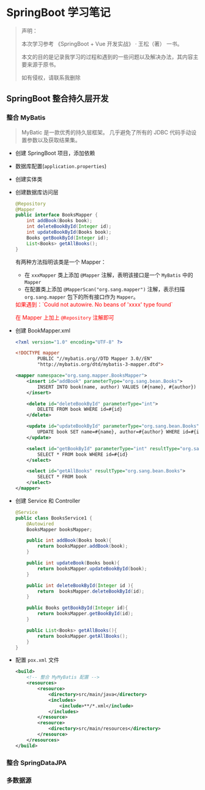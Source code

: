 # SpringBoot 学习笔记

> 声明：
> 
> 本次学习参考 《SpringBoot + Vue 开发实战》 · 王松（著） 一书。
> 
> 本文的目的是记录我学习的过程和遇到的一些问题以及解决办法，其内容主要来源于原书。
> 
> 如有侵权，请联系我删除

## SpringBoot 整合持久层开发

### 整合 MyBatis

> MyBatic 是一款优秀的持久层框架。 几乎避免了所有的 JDBC 代码手动设置参数以及获取结果集。

- 创建 SpringBoot 项目，添加依赖
- 数据库配置(`application.properties`)
- 创建实体类
- 创建数据库访问层

	```java
	@Repository
	@Mapper
	public interface BooksMapper {
	    int addBook(Books book);
	    int deleteBookById(Integer id);
	    int updateBookById(Books book);
	    Books getBookById(Integer id);
	    List<Books> getAllBooks();
	}
	```
	有两种方法指明该类是一个 Mapper：
	- 在 `xxxMapper` 类上添加 `@Mapper` 注解，表明该接口是一个 `MyBatis` 中的 `Mapper`
	- 在配置类上添加 `@MapperScan("org.sang.mapper")` 注解，表示扫描 `org.sang.mapper` 包下的所有接口作为 `Mapper`。

	<font color=red>
	如果遇到：`Could not autowire. No beans of 'xxxx' type found`

	在 Mapper 上加上 `@Repository` 注解即可
	</font>
- 创建 BookMapper.xml

	```xml
	<?xml version="1.0" encoding="UTF-8" ?>
	
	<!DOCTYPE mapper
	        PUBLIC "//mybatis.org//DTD Mapper 3.0//EN"
	        "http://mybatis.org/dtd/mybatis-3-mapper.dtd">
	
	<mapper namespace="org.sang.mapper.BooksMapper">
	    <insert id="addBook" parameterType="org.sang.bean.Books">
	        INSERT INTO book(name, author) VALUES (#{name}, #{author})
	    </insert>
	
	    <delete id="deleteBookById" parameterType="int">
	        DELETE FROM book WHERE id=#{id}
	    </delete>
	
	    <update id="updateBookById" parameterType="org.sang.bean.Books">
	        UPDATE book SET name=#{name}, author=#{author} WHERE id=#{id}
	    </update>
	
	    <select id="getBookById" parameterType="int" resultType="org.sang.bean.Books">
	        SELECT * FROM book WHERE id=#{id}
	    </select>
	
	    <select id="getAllBooks" resultType="org.sang.bean.Books">
	        SELECT * FROM book
	    </select>
	</mapper>
	```

- 创建 Service 和 Controller

	```java
	@Service
	public class BooksService1 {
	    @Autowired
	    BooksMapper booksMapper;
	
	    public int addBook(Books book){
	        return booksMapper.addBook(book);
	    }
	
	    public int updateBook(Books book){
	        return booksMapper.updateBookById(book);
	    }
	
	    public int deleteBookById(Integer id ){
	        return  booksMapper.deleteBookById(id);
	    }
	
	    public Books getBookById(Integer id){
	        return booksMapper.getBookById(id);
	    }
	
	    public List<Books> getAllBooks(){
	        return booksMapper.getAllBooks();
	    }
	}
	```

- 配置 `pox.xml` 文件

	```xml
	<build>
        <!-- 整合 MyMyBatis 配置 -->
        <resources>
            <resource>
                <directory>src/main/java</directory>
                <includes>
                    <include>**/*.xml</include>
                </includes>
            </resource>
            <resource>
                <directory>src/main/resources</directory>
            </resource>
        </resources>
    </build>
	```

### 整合 SpringDataJPA

### 多数据源